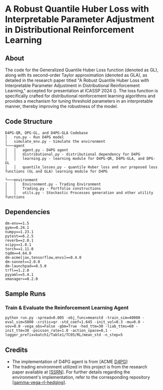 # A Robust Quantile Huber Loss with Interpretable Parameter Adjustment in Distributional Reinforcement Learning 

## About

The code for the Generalized Quantile Huber Loss function (denoted as GL), along with its second-order Taylor approximation (denoted as GLA), as detailed in the research paper titled "A Robust Quantile Huber Loss with Interpretable Parameter Adjustment in Distributional Reinforcement Learning," accepted for presentation at ICASSP 2024 (). The loss function is specifically crafted for distributional reinforcement learning algorithms and provides a mechanism for tuning threshold parameters in an interpretable manner, thereby improving the robustness of the model.

## Code Structure
```
D4PG-QR, DPG-GL, and D4PG-GLA Codebase
│   run.py - Run D4PG model
|   simulate_env.py - Simulate the environment
└───agent
│   │   agent.py - D4PG agent
│   │   distributional.py - distributional dependency for D4PG
│   │   learning.py - learning module for D4PG-QR, D4PG-GLA, and DPG-GL
│   │   quantile_losses.py - quantile Huber loss and our proposed loss functions (GL and GLA) learning module for D4PG

└───environment
│   │   Environment.py - Trading Environment
│   │   Trading.py - Portfolio constructions
│   │   utils.py - Stochastic Processes generation and other utility functions
```

## Dependencies
```
dm-env==1.5
gym==0.24.1
numpy==1.23.1
pytest==6.2.5
reverb==2.0.1
scipy==1.8.1
torch==1.11.0
tqdm==4.64.0
dm-acme[jax,tensorflow,envs]==0.4.0
dm-sonnet==2.0.0
dm-launchpad==0.5.0
trfl==1.2.0
pyyaml==5.4.1
xmanager==0.2.0
```

## Sample Runs
### Train & Evaluate the Reinforcement Learning Agent
```console
python run.py -spread=0.005 -obj_func=meanstd -train_sim=40000 -eval_sim=5000 -critic=qr -std_coef=1.645 -init_vol=0.3 -mu=0.0 -vov=0.0 -vega_obs=False -gbm=True -hed_ttm=30 -liab_ttms=60 -init_ttm=30 -poisson_rate=1.0 -action_space=0,1 -logger_prefix=batch1/Table1/TC05/RL/mean_std -n_step=5
```

## Credits

* The implementation of D4PG agent is from [ACME [D4PG](https://github.com/deepmind/acme/tree/master/acme/agents/tf/d4pg)]
* The trading environment utilized in this project is from the research paper available at [[SSRN](https://papers.ssrn.com/sol3/papers.cfm?abstract_id=4106814)]. For further details regarding the environment's implementation, refer to the corresponding repository [[gamma-vega-rl-hedging](https://github.com/rotmanfinhub/gamma-vega-rl-hedging/tree/main)].
